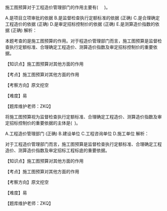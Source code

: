 <p>施工图预算对于工程造价管理部门的作用主要有( &nbsp; &nbsp; )。</p>
A.是项目立项审批的依据
B.是监督检查执行定额标准的依据  (正确)
C.是合理确定工程造价的依据  (正确)
D.是审定招标控制价的依据  (正确)
E.是测算造价指数的依据  (正确)
解析：<p>本题考查的是施工图预算的作用。对于程造价管理部门而言，施工图预算是监督检查执行定额标准、合理确定工程造价、测算造价指数及审定招标控制价的重要依据。</p><p>【知识点】施工图预算对其他方面的作用</p><p>【考点】施工图预算对其他方面的作用</p><p>【考察方向】原文挖空</p><p>【难度】易</p><p>【题库维护老师：ZKQ】<br/></p>
<p>将施工图预算视为监督检查执行定额标准、合理确定工程造价、测算造价指数及审定招标控制价的重要依据的主体是( &nbsp;)。</p>
A.工程造价管理部门  (正确)
B.建设单位
C.工程咨询单位
D.施工单位
解析：<p>对于工程造价管理部门而言，施工图预算是监督检查执行定额标准、合理确定工程造价、测算造价指数及审定招标工程标底的重要依据。</p><p>【知识点】施工图预算对其他方面的作用</p><p>【考点】施工图预算对其他方面的作用</p><p>【考察方向】原文挖空</p><p>【难度】易</p><p>【题库维护老师：ZKQ】</p>
